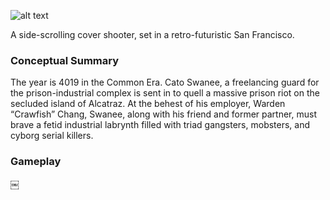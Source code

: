 ![alt text](http://i.imgur.com/efASFTn.gif)

A side-scrolling cover shooter, set in a retro-futuristic San Francisco.

### Conceptual Summary
The year is 4019 in the Common Era.  Cato Swanee, a freelancing guard for the prison-industrial complex is sent in to quell a massive prison riot on the secluded island of Alcatraz.  At the behest of his employer, Warden “Crawfish” Chang, Swanee, along with his friend and former partner, must brave a fetid industrial labrynth filled with triad gangsters, mobsters, and cyborg serial killers.

### Gameplay


￼
